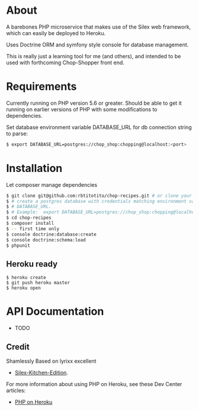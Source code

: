 # About

A barebones PHP microservice that makes use of the Silex web framework, which can easily be deployed to Heroku.

Uses Doctrine ORM and symfony style console for database management.

This is really just a learning tool for me (and others), and intended to be used with
forthcoming Chop-Shopper front end.  

# Requirements

Currently running on PHP version 5.6 or greater.  Should be able to get it running on earlier versions of PHP with some modifications to dependencies.

Set database environment variable DATABASE_URL for db connection string to parse:
```sh
$ export DATABASE_URL=postgres://chop_shop:chopping@localhost:<port>
```

# Installation

Let composer manage dependencies

```sh
$ git clone git@github.com:rbtitotito/chop-recipes.git # or clone your own fork
$ # create a postgres database with credentials matching environment variable
$ # DATABASE_URL.  
$ # Example:  export DATABASE_URL=postgres://chop_shop:chopping@localhost:<port>
$ cd chop-recipes
$ composer install
$ -- first time only
$ console doctrine:database:create
$ console doctrine:schema:load
$ phpunit
```
## Heroku ready
```
$ heroku create
$ git push heroku master
$ heroku open
```

# API Documentation

- TODO

## Credit

Shamlessly Based on lyrixx excellent
- [Silex-Kitchen-Edition](http://lyrixx.github.com/Silex-Kitchen-Edition).

For more information about using PHP on Heroku, see these Dev Center articles:

- [PHP on Heroku](https://devcenter.heroku.com/categories/php)
